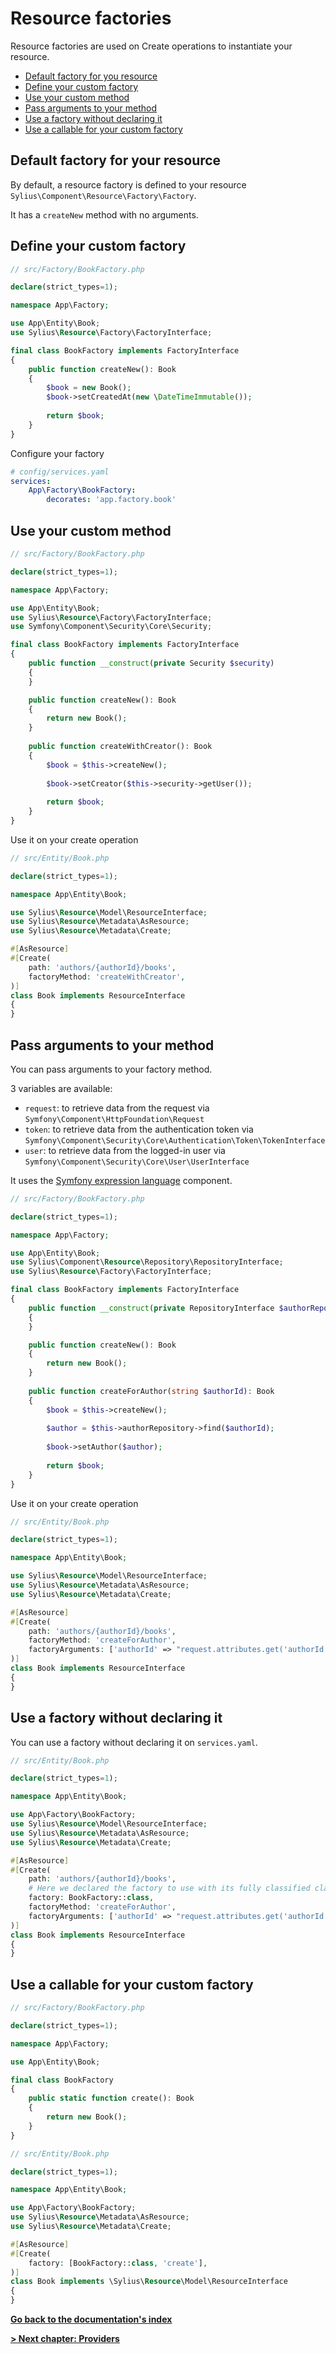 # Resource factories

Resource factories are used on Create operations to instantiate your resource.

<!-- TOC -->
* [Default factory for you resource](#default-factory-for-your-resource)
* [Define your custom factory](#define-your-custom-factory)
* [Use your custom method](#use-your-custom-method)
* [Pass arguments to your method](#pass-arguments-to-your-method)
* [Use a factory without declaring it](#use-a-factory-without-declaring-it)
* [Use a callable for your custom factory](#use-a-callable-for-your-custom-factory)
<!-- TOC -->


## Default factory for your resource

By default, a resource factory is defined to your resource `Sylius\Component\Resource\Factory\Factory`.

It has a `createNew` method with no arguments.

## Define your custom factory

```php
// src/Factory/BookFactory.php

declare(strict_types=1);

namespace App\Factory;

use App\Entity\Book;
use Sylius\Resource\Factory\FactoryInterface;

final class BookFactory implements FactoryInterface
{
    public function createNew(): Book
    {
        $book = new Book();
        $book->setCreatedAt(new \DateTimeImmutable());
        
        return $book;
    }
}
```

Configure your factory

```yaml
# config/services.yaml
services:
    App\Factory\BookFactory:
        decorates: 'app.factory.book'
```

## Use your custom method

```php
// src/Factory/BookFactory.php

declare(strict_types=1);

namespace App\Factory;

use App\Entity\Book;
use Sylius\Resource\Factory\FactoryInterface;
use Symfony\Component\Security\Core\Security;

final class BookFactory implements FactoryInterface
{
    public function __construct(private Security $security) 
    {
    }

    public function createNew(): Book
    {
        return new Book();
    }
    
    public function createWithCreator(): Book
    {
        $book = $this->createNew();
        
        $book->setCreator($this->security->getUser());
        
        return $book;
    }
}
```

Use it on your create operation

```php
// src/Entity/Book.php

declare(strict_types=1);

namespace App\Entity\Book;

use Sylius\Resource\Model\ResourceInterface;
use Sylius\Resource\Metadata\AsResource;
use Sylius\Resource\Metadata\Create;

#[AsResource]
#[Create(
    path: 'authors/{authorId}/books',
    factoryMethod: 'createWithCreator',
)]
class Book implements ResourceInterface
{
}
```

## Pass arguments to your method

You can pass arguments to your factory method.

3 variables are available:

* `request`: to retrieve data from the request via `Symfony\Component\HttpFoundation\Request`
* `token`: to retrieve data from the authentication token via `Symfony\Component\Security\Core\Authentication\Token\TokenInterface`
* `user`: to retrieve data from the logged-in user via `Symfony\Component\Security\Core\User\UserInterface`

It uses the [Symfony expression language](https://symfony.com/doc/current/components/expression_language.html) component.

```php
// src/Factory/BookFactory.php

declare(strict_types=1);

namespace App\Factory;

use App\Entity\Book;
use Sylius\Component\Resource\Repository\RepositoryInterface;
use Sylius\Resource\Factory\FactoryInterface;

final class BookFactory implements FactoryInterface
{
    public function __construct(private RepositoryInterface $authorRepository) 
    {
    }

    public function createNew(): Book
    {
        return new Book();
    }
    
    public function createForAuthor(string $authorId): Book
    {
        $book = $this->createNew();
        
        $author = $this->authorRepository->find($authorId);
        
        $book->setAuthor($author);
        
        return $book;
    }
}
```

Use it on your create operation

```php
// src/Entity/Book.php

declare(strict_types=1);

namespace App\Entity\Book;

use Sylius\Resource\Model\ResourceInterface;
use Sylius\Resource\Metadata\AsResource;
use Sylius\Resource\Metadata\Create;

#[AsResource]
#[Create(
    path: 'authors/{authorId}/books',
    factoryMethod: 'createForAuthor',
    factoryArguments: ['authorId' => "request.attributes.get('authorId')"],
)]
class Book implements ResourceInterface
{
}
```

## Use a factory without declaring it 

You can use a factory without declaring it on `services.yaml`.

```php
// src/Entity/Book.php

declare(strict_types=1);

namespace App\Entity\Book;

use App\Factory\BookFactory;
use Sylius\Resource\Model\ResourceInterface;
use Sylius\Resource\Metadata\AsResource;
use Sylius\Resource\Metadata\Create;

#[AsResource]
#[Create(
    path: 'authors/{authorId}/books',
    # Here we declared the factory to use with its fully classified class name
    factory: BookFactory::class,
    factoryMethod: 'createForAuthor', 
    factoryArguments: ['authorId' => "request.attributes.get('authorId')"],
)]
class Book implements ResourceInterface
{
}
```


## Use a callable for your custom factory

```php
// src/Factory/BookFactory.php

declare(strict_types=1);

namespace App\Factory;

use App\Entity\Book;

final class BookFactory
{    
    public static function create(): Book
    {
        return new Book();
    }
}
```

```php
// src/Entity/Book.php

declare(strict_types=1);

namespace App\Entity\Book;

use App\Factory\BookFactory;
use Sylius\Resource\Metadata\AsResource;
use Sylius\Resource\Metadata\Create;

#[AsResource]
#[Create(
    factory: [BookFactory::class, 'create'], 
)]
class Book implements \Sylius\Resource\Model\ResourceInterface
{
}
```

**[Go back to the documentation's index](index.md)**

**[> Next chapter: Providers](providers.md)**
